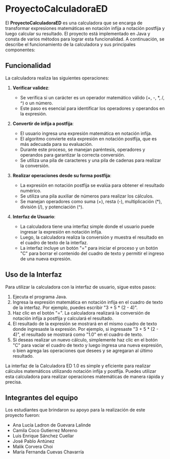 # ProyectoCalculadoraED

El **ProyectoCalculadoraED** es una calculadora que se encarga de transformar expresiones matemáticas en notación infija a notación postfija y luego calcular su resultado. El proyecto está implementado en Java y consta de varios métodos para lograr esta funcionalidad. A continuación, se describe el funcionamiento de la calculadora y sus principales componentes:

## Funcionalidad

La calculadora realiza las siguientes operaciones:

1. **Verificar validez**:
   - Se verifica si un carácter es un operador matemático válido (+, -, *, /, ^) o un número.
   - Este paso es esencial para identificar los operadores y operandos en la expresión.

2. **Convertir de infija a postfija**:
   - El usuario ingresa una expresión matemática en notación infija.
   - El algoritmo convierte esta expresión en notación postfija, que es más adecuada para su evaluación.
   - Durante este proceso, se manejan paréntesis, operadores y operandos para garantizar la correcta conversión.
   - Se utiliza una pila de caracteres y una pila de cadenas para realizar la conversión.

3. **Realizar operaciones desde su forma postfija**:
   - La expresión en notación postfija se evalúa para obtener el resultado numérico.
   - Se utiliza una pila auxiliar de números para realizar los cálculos.
   - Se manejan operadores como suma (+), resta (-), multiplicación (*), división (/), y potenciación (^).

4. **Interfaz de Usuario**:
   - La calculadora tiene una interfaz simple donde el usuario puede ingresar la expresión en notación infija.
   - Luego, la calculadora realiza la conversión y muestra el resultado en el cuadro de texto de la interfaz.
   - La interfaz incluye un botón "=" para iniciar el proceso y un botón "C" para borrar el contenido del cuadro de texto y permitir el ingreso de una nueva expresión.

## Uso de la Interfaz

Para utilizar la calculadora con la interfaz de usuario, sigue estos pasos:

1. Ejecuta el programa Java.
2. Ingresa la expresión matemática en notación infija en el cuadro de texto de la interfaz. Por ejemplo, puedes escribir "3 + 5 * (2 - 4)".
3. Haz clic en el botón "=". La calculadora realizará la conversión de notación infija a postfija y calculará el resultado.
4. El resultado de la expresión se mostrará en el mismo cuadro de texto donde ingresaste la expresión. Por ejemplo, si ingresaste "3 + 5 * (2 - 4)", el resultado se mostrará como "1.0" en el cuadro de texto.
5. Si deseas realizar un nuevo cálculo, simplemente haz clic en el botón "C" para vaciar el cuadro de texto y luego ingresa una nueva expresión, o bien agrega las operaciones que desees y se agregaran al último resultado.

La interfaz de la Calculadora ED 1.0 es simple y eficiente para realizar cálculos matemáticos utilizando notación infija y postfija. Puedes utilizar esta calculadora para realizar operaciones matemáticas de manera rápida y precisa.

## Integrantes del equipo

Los estudiantes que brindaron su apoyo para la realización de este proyecto fueron:

- Ana Lucía Ladron de Guevara Lalinde
- Camila Coco Gutierrez Moreno
- Luis Enrique Sánchez Cuellar
- José Pablo Antúnez 
- Malik Corvera Choi 
- María Fernanda Cuevas Chavarría
